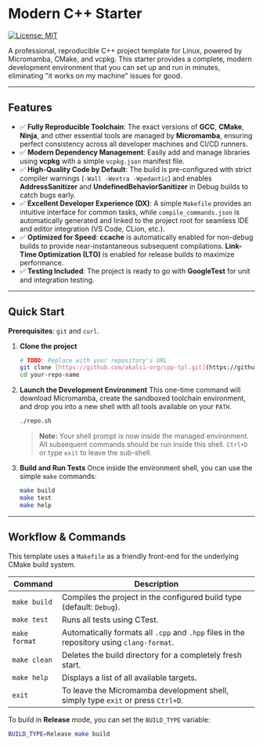 # Modern C++ Starter

[![License: MIT](https://img.shields.io/badge/License-MIT-yellow.svg)](https://opensource.org/licenses/MIT)

A professional, reproducible C++ project template for Linux, powered by Micromamba, CMake, and vcpkg. This starter provides a complete, modern development environment that you can set up and run in minutes, eliminating "it works on my machine" issues for good.

---

## Features

- ✅ **Fully Reproducible Toolchain**: The exact versions of **GCC**, **CMake**, **Ninja**, and other essential tools are managed by **Micromamba**, ensuring perfect consistency across all developer machines and CI/CD runners.
- ✅ **Modern Dependency Management**: Easily add and manage libraries using **vcpkg** with a simple `vcpkg.json` manifest file.
- ✅ **High-Quality Code by Default**: The build is pre-configured with strict compiler warnings (`-Wall -Wextra -Wpedantic`) and enables **AddressSanitizer** and **UndefinedBehaviorSanitizer** in Debug builds to catch bugs early.
- ✅ **Excellent Developer Experience (DX)**: A simple `Makefile` provides an intuitive interface for common tasks, while `compile_commands.json` is automatically generated and linked to the project root for seamless IDE and editor integration (VS Code, CLion, etc.).
- ✅ **Optimized for Speed**: **ccache** is automatically enabled for non-debug builds to provide near-instantaneous subsequent compilations. **Link-Time Optimization (LTO)** is enabled for release builds to maximize performance.
- ✅ **Testing Included**: The project is ready to go with **GoogleTest** for unit and integration testing.

---

## Quick Start

**Prerequisites**: `git` and `curl`.

1.  **Clone the project**

    ```bash
    # TODO: Replace with your repository's URL
    git clone [https://github.com/akalsi-org/cpp-tpl.git](https://github.com/akalsi-org/cpp-tpl.git) your-repo-name
    cd your-repo-name
    ```

2.  **Launch the Development Environment**
    This one-time command will download Micromamba, create the sandboxed toolchain environment, and drop you into a new shell with all tools available on your `PATH`.

    ```bash
    ./repo.sh
    ```

    > **Note:** Your shell prompt is now inside the managed environment. All subsequent commands should be run inside this shell. `Ctrl+D` or type `exit` to leave the sub-shell.

3.  **Build and Run Tests**
    Once inside the environment shell, you can use the simple `make` commands:
    ```bash
    make build
    make test
    make help
    ```

---

## Workflow & Commands

This template uses a `Makefile` as a friendly front-end for the underlying CMake build system.

| Command       | Description                                                                               |
| ------------- | ----------------------------------------------------------------------------------------- |
| `make build`  | Compiles the project in the configured build type (default: `Debug`).                     |
| `make test`   | Runs all tests using CTest.                                                               |
| `make format` | Automatically formats all `.cpp` and `.hpp` files in the repository using `clang-format`. |
| `make clean`  | Deletes the build directory for a completely fresh start.                                 |
| `make help`   | Displays a list of all available targets.                                                 |
| `exit`        | To leave the Micromamba development shell, simply type `exit` or press `Ctrl+D`.          |

To build in **Release** mode, you can set the `BUILD_TYPE` variable:

```bash
BUILD_TYPE=Release make build
```
